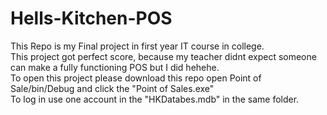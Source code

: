 # Hells-Kitchen-POS

This Repo is my Final project in first year IT course in college.\
This project got perfect score, because my teacher didnt expect someone can make a fully functioning POS but I did hehehe.\
To open this project please download this repo open Point of Sale/bin/Debug and click the "Point of Sales.exe"\
To log in use one account in the "HKDatabes.mdb" in the same folder.
